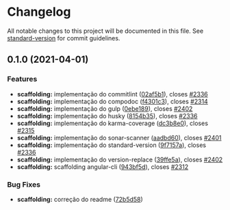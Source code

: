# Changelog

All notable changes to this project will be documented in this file. See [standard-version](https://github.com/conventional-changelog/standard-version) for commit guidelines.

## 0.1.0 (2021-04-01)


### Features

* **scaffolding:** implementação do commitlint ([02af5b1](https://github.com/ricardorinco/FnxDigital.UI.Common.Services/commits/02af5b1dde4c8154b1ef269779885a975481f1db)), closes [#2336](https://github.com/ricardorinco/FnxDigital.UI.Common.Services/issues/2336)
* **scaffolding:** implementação do compodoc ([f4301c3](https://github.com/ricardorinco/FnxDigital.UI.Common.Services/commits/f4301c3163087b2721581471f028b4bd1c3c8711)), closes [#2314](https://github.com/ricardorinco/FnxDigital.UI.Common.Services/issues/2314)
* **scaffolding:** implementação do gulp ([0ebe189](https://github.com/ricardorinco/FnxDigital.UI.Common.Services/commits/0ebe189cc6c4c27b77b05314720daced4e213e81)), closes [#2402](https://github.com/ricardorinco/FnxDigital.UI.Common.Services/issues/2402)
* **scaffolding:** implementação do husky ([8154b35](https://github.com/ricardorinco/FnxDigital.UI.Common.Services/commits/8154b357aa515cc4f2e5926bf1781d261934d851)), closes [#2336](https://github.com/ricardorinco/FnxDigital.UI.Common.Services/issues/2336)
* **scaffolding:** implementação do karma-coverage ([dc3b8e0](https://github.com/ricardorinco/FnxDigital.UI.Common.Services/commits/dc3b8e0af4f48b3dfe3ffffa8cf86700b07bc8dc)), closes [#2315](https://github.com/ricardorinco/FnxDigital.UI.Common.Services/issues/2315)
* **scaffolding:** implementação do sonar-scanner ([aadbd60](https://github.com/ricardorinco/FnxDigital.UI.Common.Services/commits/aadbd603347b091733da3bc53ecd7a7f337803e3)), closes [#2401](https://github.com/ricardorinco/FnxDigital.UI.Common.Services/issues/2401)
* **scaffolding:** implementação do standard-version ([9f7157a](https://github.com/ricardorinco/FnxDigital.UI.Common.Services/commits/9f7157a7d476a332377e494d22fcf4731a4d86c0)), closes [#2336](https://github.com/ricardorinco/FnxDigital.UI.Common.Services/issues/2336)
* **scaffolding:** implementação do version-replace ([39ffe5a](https://github.com/ricardorinco/FnxDigital.UI.Common.Services/commits/39ffe5ad92548147237c7b10bc3022d7973cf305)), closes [#2402](https://github.com/ricardorinco/FnxDigital.UI.Common.Services/issues/2402)
* **scaffolding:** scaffolding angular-cli ([943bf5d](https://github.com/ricardorinco/FnxDigital.UI.Common.Services/commits/943bf5d7502474dfb8ac34d7a2f11aac1551deee)), closes [#2312](https://github.com/ricardorinco/FnxDigital.UI.Common.Services/issues/2312)


### Bug Fixes

* **scaffolding:** correção do readme ([72b5d58](https://github.com/ricardorinco/FnxDigital.UI.Common.Services/commits/72b5d5841a2aae5dad478aee618ef5bea19f95d0))
